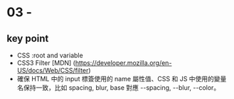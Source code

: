 # 03 - 

## key point

- CSS :root and variable
- CSS3 Filter [MDN] (https://developer.mozilla.org/en-US/docs/Web/CSS/filter)
- 確保 HTML 中的 input 標簽使用的 name 屬性值、CSS 和 JS 中使用的變量名保持一致，比如 spacing, blur, base 對應 --spacing, --blur, --color。